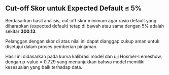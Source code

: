 ## Cut-off Skor untuk Expected Default ≤ 5%

Berdasarkan hasil analisis, cut-off skor minimum agar rasio default yang diharapkan (expected default) tetap di bawah atau sama dengan 5% adalah sekitar **300.13**.

Pelanggan dengan skor di atas nilai ini dapat dianggap cukup aman untuk disetujui dalam proses pemberian pinjaman.

Hasil ini didasarkan pada kurva kalibrasi model dan uji Hosmer-Lemeshow, dengan p-value = 0.729 yang menunjukkan bahwa model memiliki kesesuaian yang baik terhadap data.